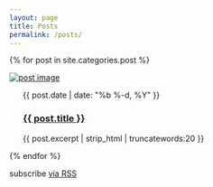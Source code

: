```yaml
---
layout: page
title: Posts
permalink: /posts/
---
```


{% for post in site.categories.post %}
<div class="post-ctn">
	<div>
		<a href="{{ post.url | prepend: site.baseurl }}" class="img-ctn post-image">
			<div class="img-wrap">
				<img src="{{ post.post-image }}" alt="post image">
			</div>
		</a>
	</div>
	<ul class="post-list">
			<time>{{ post.date | date: "%b %-d, %Y" }}</time>
			<h3><a href="{{ post.url | prepend: site.baseurl }}#disqus_thread">{{ post.title }}</a></h3>
			<p>{{ post.excerpt | strip_html | truncatewords:20 }}</p>
	</ul>
</div>
{% endfor %}

<p><i class="fas fa-rss-square"></i> subscribe <a href="{{ "/feed.xml" | prepend: site.baseurl }}">via RSS</a></p>
